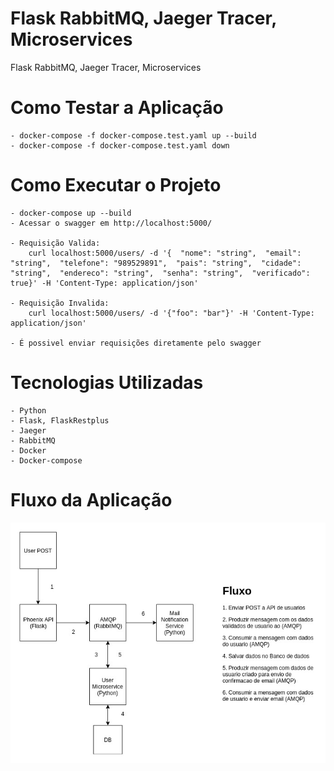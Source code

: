 # Flask RabbitMQ, Jaeger Tracer, Microservices 

Flask RabbitMQ, Jaeger Tracer, Microservices 


# Como Testar a Aplicação

    - docker-compose -f docker-compose.test.yaml up --build
    - docker-compose -f docker-compose.test.yaml down

# Como Executar o Projeto

    - docker-compose up --build
    - Acessar o swagger em http://localhost:5000/
    
    - Requisição Valida:
        curl localhost:5000/users/ -d '{  "nome": "string",  "email": "string",  "telefone": "989529891",  "pais": "string",  "cidade": "string",  "endereco": "string",  "senha": "string",  "verificado": true}' -H 'Content-Type: application/json'

    - Requisição Invalida:
        curl localhost:5000/users/ -d '{"foo": "bar"}' -H 'Content-Type: application/json'

    - É possivel enviar requisições diretamente pelo swagger


# Tecnologias Utilizadas

    - Python
    - Flask, FlaskRestplus
    - Jaeger
    - RabbitMQ
    - Docker
    - Docker-compose

# Fluxo da Aplicação
![alt text](./fluxo.jpg)
